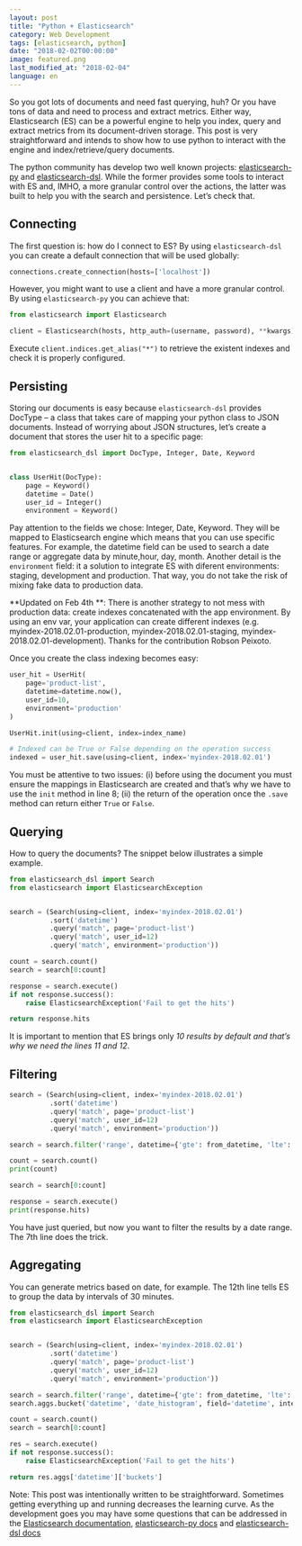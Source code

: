 ```yaml
---
layout: post
title: "Python + Elasticsearch"
category: Web Development
tags: [elasticsearch, python]
date: "2018-02-02T00:00:00"
image: featured.png
last_modified_at: "2018-02-04"
language: en
---
```


So you got lots of documents and need fast querying, huh? Or you have tons of data and need to process and extract metrics. Either way, Elasticsearch (ES) can be a powerful engine to help you index, query and extract metrics from its document-driven storage. This post is very straightforward and intends to show how to use python to interact with the engine and index/retrieve/query documents.

The python community has develop two well known projects: [elasticsearch-py](http://elasticsearch-py.readthedocs.io/) and [elasticsearch-dsl](http://elasticsearch-dsl.readthedocs.io/). While the former provides some tools to interact with ES and, IMHO, a more granular control over the actions, the latter was built to help you with the search and persistence. Let’s check that.

## Connecting

The first question is: how do I connect to ES? By using `elasticsearch-dsl` you can create a default connection that will be used globally:

```python
connections.create_connection(hosts=['localhost'])
```

However, you might want to use a client and have a more granular control. By using `elasticsearch-py` you can achieve that:

```python
from elasticsearch import Elasticsearch

client = Elasticsearch(hosts, http_auth=(username, password), **kwargs)
```

Execute `client.indices.get_alias("*")` to retrieve the existent indexes and check it is properly configured.

## Persisting

Storing our documents is easy because `elasticsearch-dsl` provides DocType – a class that takes care of mapping your python class to JSON documents. Instead of worrying about JSON structures, let’s create a document that stores the user hit to a specific page:

```python
from elasticsearch_dsl import DocType, Integer, Date, Keyword


class UserHit(DocType):
    page = Keyword()
    datetime = Date()
    user_id = Integer()
    environment = Keyword()
```

Pay attention to the fields we chose: Integer, Date, Keyword. They will be mapped to Elasticsearch engine which means that you can use specific features. For example, the datetime field can be used to search a date range or aggregate data by minute,hour, day, month. Another detail is the `environment` field: it a solution to integrate ES with diferent environments: staging, development and production. That way, you do not take the risk of mixing fake data to production data.

**Updated on Feb 4th **: There is another strategy to not mess with production data: create indexes concatenated with the app environment. By using an env var, your application can create different indexes (e.g. myindex-2018.02.01-production, myindex-2018.02.01-staging, myindex-2018.02.01-development). Thanks for the contribution Robson Peixoto.

Once you create the class indexing becomes easy:

```python
user_hit = UserHit(
    page='product-list',
    datetime=datetime.now(),
    user_id=10,
    environment='production'
)

UserHit.init(using=client, index=index_name)

# Indexed can be True or False depending on the operation success
indexed = user_hit.save(using=client, index='myindex-2018.02.01')
```

You must be attentive to two issues: (i) before using the document you must ensure the mappings in Elasticsearch are created and that’s why we have to use the `init` method in line 8; (ii) the return of the operation once the `.save` method can return either `True` or `False`.

## Querying

How to query the documents? The snippet below illustrates a simple example.

```python
from elasticsearch_dsl import Search
from elasticsearch import ElasticsearchException


search = (Search(using=client, index='myindex-2018.02.01')
          .sort('datetime')
          .query('match', page='product-list')
          .query('match', user_id=12)
          .query('match', environment='production'))

count = search.count()
search = search[0:count]

response = search.execute()
if not response.success():
    raise ElasticsearchException('Fail to get the hits')

return response.hits
```

It is important to mention that ES brings only _10 results by default and that’s why we need the lines 11 and 12_.

## Filtering

```python
search = (Search(using=client, index='myindex-2018.02.01')
          .sort('datetime')
          .query('match', page='product-list')
          .query('match', user_id=12)
          .query('match', environment='production'))

search = search.filter('range', datetime={'gte': from_datetime, 'lte': to_datetime, 'time_zone': time_zone_delta})

count = search.count()
print(count)

search = search[0:count]

response = search.execute()
print(response.hits)
```

You have just queried, but now you want to filter the results by a date range. The 7th line does the trick.

## Aggregating

You can generate metrics based on date, for example. The 12th line tells ES to group the data by intervals of 30 minutes.

```python
from elasticsearch_dsl import Search
from elasticsearch import ElasticsearchException


search = (Search(using=client, index='myindex-2018.02.01')
          .sort('datetime')
          .query('match', page='product-list')
          .query('match', user_id=12)
          .query('match', environment='production'))

search = search.filter('range', datetime={'gte': from_datetime, 'lte': to_datetime, 'time_zone': time_zone_delta})
search.aggs.bucket('datetime', 'date_histogram', field='datetime', interval='30m')

count = search.count()
search = search[0:count]

res = search.execute()
if not response.success():
    raise ElasticsearchException('Fail to get the hits')

return res.aggs['datetime']['buckets']
```

Note: This post was intentionally written to be straightforward. Sometimes getting everything up and running decreases the learning curve. As the development goes you may have some questions that can be addressed in the [Elasticsearch documentation](https://www.elastic.co/guide/en/elasticsearch/), [elasticsearch-py docs](http://elasticsearch-py.readthedocs.io/) and [elasticsearch-dsl docs](http://elasticsearch-dsl.readthedocs.io/)
